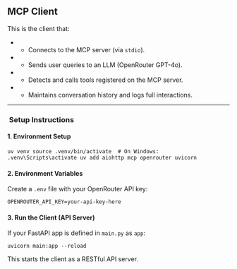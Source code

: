 ## MCP Client

This is the client that:

* *   Connects to the MCP server (via `stdio`).
* *   Sends user queries to an LLM (OpenRouter GPT-4o).
* *   Detects and calls tools registered on the MCP server.
* *   Maintains conversation history and logs full interactions.

* * *

###  Setup Instructions

#### 1\. **Environment Setup**

`uv venv source .venv/bin/activate  # On Windows: .venv\Scripts\activate uv add aiohttp mcp openrouter uvicorn`

#### 2\. **Environment Variables**

Create a `.env` file with your OpenRouter API key:

`OPENROUTER_API_KEY=your-api-key-here`

#### 3\. **Run the Client (API Server)**

If your FastAPI app is defined in `main.py` as `app`:

`uvicorn main:app --reload`

This starts the client as a RESTful API server.